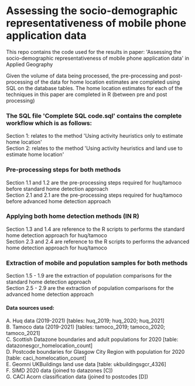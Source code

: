 # Assessing the socio-demographic representativeness of mobile phone application data
This repo contains the code used for the results in paper: 'Assessing the socio-demographic representativeness of mobile phone application data' in Applied Geography

Given the volume of data being processed, the pre-processing and post-processing of the data for home location estimates are completed using SQL on the database tables. The home location estimates for each of the techniques in this paper are completed in R (between pre and post processing)

### The SQL file 'Complete SQL code.sql' contains the complete workflow which is as follows:
Section 1: relates to the method 'Using activity heuristics only to estimate home location'<br>
Section 2: relates to the method 'Using activity heuristics and land use to estimate home location'

### Pre-processing steps for both methods
Section 1.1 and 1.2 are the pre-processing steps required for huq/tamoco before standard home detection approach<br>
Section 2.1 and 2.1 are the pre-processing steps required for huq/tamoco before advanced home detection approach

### Applying both home detection methods (IN R)
Section 1.3 and 1.4 are reference to the R scripts to performs the standard home detection approach for huq/tamoco<br>
Section 2.3 and 2.4 are reference to the R scripts to performs the advanced home detection approach for huq/tamoco

### Extraction of mobile and population samples for both methods
Section 1.5 - 1.9 are the extraction of population comparisons for the standard home detection approach<br>
Section 2.5 - 2.9 are the extraction of population comparisons for the advanced home detection approach

#### Data sources used:
A. Huq data (2019-2021) [tables: huq_2019; huq_2020; huq_2021]<br>
B. Tamoco data (2019-2021) [tables: tamoco_2019; tamoco_2020; tamoco_2021]<br>
C. Scottish Datazone boundaries and adult populations for 2020 [table: datazonesgcr_homelocation_count]<br>
D. Postcode boundaries for Glasgow City Region with population for 2020 [table: caci_homelocation_count]<br>
E. Geomni UKBuildings land use data [table: ukbuildingsgcr_4326]<br>
F. SIMD 2020 data (joined to datazones [C])<br>
G. CACI Acorn classification data (joined to postcodes [D])
